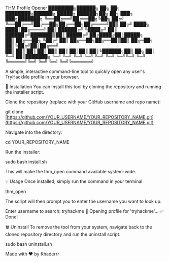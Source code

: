 THM Profile Opener
████████╗██████╗ ██╗   ██╗    ████████╗██████╗  █████╗  ██████╗██╗  ██╗    ███╗   ███╗███████╗
╚══██╔══╝██╔══██╗╚██╗ ██╔╝    ╚══██╔══╝██╔══██╗██╔══██╗██╔════╝██║ ██╔╝    ████╗ ████║██╔════╝
   ██║   ██████╔╝ ╚████╔╝        ██║   ██████╔╝███████║██║     █████╔╝     ██╔████╔██║█████╗  
   ██║   ██╔══██╗  ╚██╔╝         ██║   ██╔══██╗██╔══██║██║     ██╔═██╗     ██║╚██╔╝██║██╔══╝  
   ██║   ██║  ██║   ██║          ██║   ██║  ██║██║  ██║╚██████╗██║  ██╗    ██║ ╚═╝ ██║███████╗
   ╚═╝   ╚═╝  ╚═╝   ╚═╝          ╚═╝   ╚═╝  ╚═╝╚═╝  ╚═╝ ╚═════╝╚═╝  ╚═╝    ╚═╝     ╚═╝╚══════╝

A simple, interactive command-line tool to quickly open any user's TryHackMe profile in your browser.

🚀 Installation
You can install this tool by cloning the repository and running the installer script.

Clone the repository (replace with your GitHub username and repo name):

git clone [https://github.com/YOUR_USERNAME/YOUR_REPOSITORY_NAME.git](https://github.com/YOUR_USERNAME/YOUR_REPOSITORY_NAME.git)

Navigate into the directory:

cd YOUR_REPOSITORY_NAME

Run the installer:

sudo bash install.sh

This will make the thm_open command available system-wide.

💡 Usage
Once installed, simply run the command in your terminal:

thm_open

The script will then prompt you to enter the username you want to look up.

Enter username to search: tryhackme
🔎 Opening profile for 'tryhackme'...
✅ Done!

🗑️ Uninstall
To remove the tool from your system, navigate back to the cloned repository directory and run the uninstall script.

sudo bash uninstall.sh

Made with ❤️ by Khaderrr

